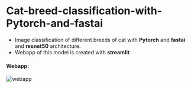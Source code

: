 # Cat-breed-classification-with-Pytorch-and-fastai
 - Image classification of different breeds of cat with **Pytorch** and **fastai** and **resnet50** architecture.
 - Webapp of this model is created with **streamlit** 
 #### Webapp:
 ![webapp](https://github.com/sumittttttt/Cat-breed-classification-with-Pytorch-and-fastai/blob/main/media/streamlit-cat-vision-webapp-2021-09-02-15-09-18.gif)
